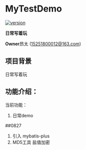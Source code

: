 # MyTestDemo
[![version][version-badge]][CHANGELOG] 


**日常写着玩**

**Owner**昂太 (15251800012@163.com)
  

## 项目背景
 日常写着玩
 
 
## 功能介绍： 
当前功能： 
1. 日常demo


##0827 
1. 引入 mybatis-plus
2. MD5工具 盐值加密

[CHANGELOG]: ./CHANGELOG.md
[version-badge]: https://img.shields.io/badge/version-1.1.6-blue.svg





